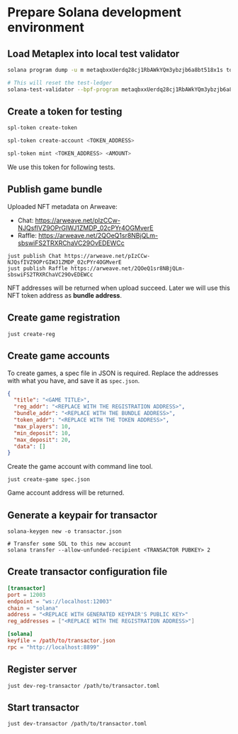# Prepare Solana development environment

## Load Metaplex into local test validator

```bash
solana program dump -u m metaqbxxUerdq28cj1RbAWkYQm3ybzjb6a8bt518x1s token_metadata_program.so

# This will reset the test-ledger
solana-test-validator --bpf-program metaqbxxUerdq28cj1RbAWkYQm3ybzjb6a8bt518x1s token_metadata_program.so --reset
```

## Create a token for testing

```bash
spl-token create-token

spl-token create-account <TOKEN_ADDRESS>

spl-token mint <TOKEN_ADDRESS> <AMOUNT>
```
We use this token for following tests.

## Publish game bundle

Uploaded NFT metadata on Arweave:

- Chat: https://arweave.net/pIzCCw-NJQsfIVZ9OPrGIWJ1ZMDP_02cPYr4OGMverE
- Raffle: https://arweave.net/2QOeQ1sr8NBjQLm-sbswiFS2TRXRChaVC29OvEDEWCc

```shell
just publish Chat https://arweave.net/pIzCCw-NJQsfIVZ9OPrGIWJ1ZMDP_02cPYr4OGMverE
just publish Raffle https://arweave.net/2QOeQ1sr8NBjQLm-sbswiFS2TRXRChaVC29OvEDEWCc
```

NFT addresses will be returned when upload succeed. Later we will use this NFT token address as **bundle address**.

## Create game registration

```shell
just create-reg
```

## Create game accounts

To create games, a spec file in JSON is required. Replace the addresses with what you have, and save it as `spec.json`.

```json
{
  "title": "<GAME TITLE>",
  "reg_addr": "<REPLACE WITH THE REGISTRATION ADDRESS>",
  "bundle_addr": "<REPLACE WITH THE BUNDLE ADDRESS>",
  "token_addr": "<REPLACE WITH THE TOKEN ADDRESS>",
  "max_players": 10,
  "min_deposit": 10,
  "max_deposit": 20,
  "data": []
}
```

Create the game account with command line tool.

```shell
just create-game spec.json
```

Game account address will be returned.

## Generate a keypair for transactor

```shell
solana-keygen new -o transactor.json

# Transfer some SOL to this new account
solana transfer --allow-unfunded-recipient <TRANSACTOR PUBKEY> 2
```

## Create transactor configuration file

```toml
[transactor]
port = 12003
endpoint = "ws://localhost:12003"
chain = "solana"
address = "<REPLACE WITH GENERATED KEYPAIR'S PUBLIC KEY>"
reg_addresses = ["<REPLACE WITH THE REGISTRATION ADDRESS>"]

[solana]
keyfile = /path/to/transactor.json
rpc = "http://localhost:8899"
```

## Register server

``` shell
just dev-reg-transactor /path/to/transactor.toml
```

## Start transactor

```shell
just dev-transactor /path/to/transactor.toml
```
